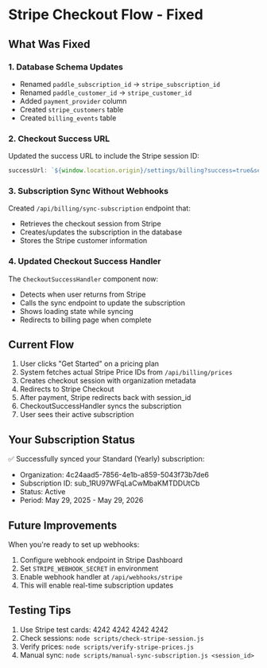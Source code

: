# Stripe Checkout Flow - Fixed

## What Was Fixed

### 1. Database Schema Updates
- Renamed `paddle_subscription_id` → `stripe_subscription_id`
- Renamed `paddle_customer_id` → `stripe_customer_id`
- Added `payment_provider` column
- Created `stripe_customers` table
- Created `billing_events` table

### 2. Checkout Success URL
Updated the success URL to include the Stripe session ID:
```javascript
successUrl: `${window.location.origin}/settings/billing?success=true&session_id={CHECKOUT_SESSION_ID}`
```

### 3. Subscription Sync Without Webhooks
Created `/api/billing/sync-subscription` endpoint that:
- Retrieves the checkout session from Stripe
- Creates/updates the subscription in the database
- Stores the Stripe customer information

### 4. Updated Checkout Success Handler
The `CheckoutSuccessHandler` component now:
- Detects when user returns from Stripe
- Calls the sync endpoint to update the subscription
- Shows loading state while syncing
- Redirects to billing page when complete

## Current Flow

1. User clicks "Get Started" on a pricing plan
2. System fetches actual Stripe Price IDs from `/api/billing/prices`
3. Creates checkout session with organization metadata
4. Redirects to Stripe Checkout
5. After payment, Stripe redirects back with session_id
6. CheckoutSuccessHandler syncs the subscription
7. User sees their active subscription

## Your Subscription Status

✅ Successfully synced your Standard (Yearly) subscription:
- Organization: 4c24aad5-7856-4e1b-a859-5043f73b7de6
- Subscription ID: sub_1RU97WFqLaCwMbaKMTDDUtCb
- Status: Active
- Period: May 29, 2025 - May 29, 2026

## Future Improvements

When you're ready to set up webhooks:
1. Configure webhook endpoint in Stripe Dashboard
2. Set `STRIPE_WEBHOOK_SECRET` in environment
3. Enable webhook handler at `/api/webhooks/stripe`
4. This will enable real-time subscription updates

## Testing Tips

1. Use Stripe test cards: 4242 4242 4242 4242
2. Check sessions: `node scripts/check-stripe-session.js`
3. Verify prices: `node scripts/verify-stripe-prices.js`
4. Manual sync: `node scripts/manual-sync-subscription.js <session_id>`